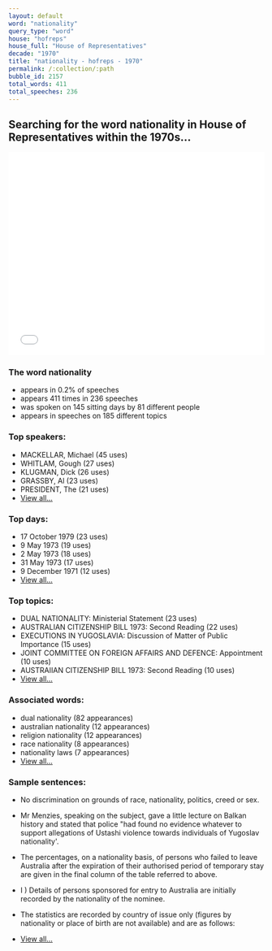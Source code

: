```yaml
---
layout: default
word: "nationality"
query_type: "word"
house: "hofreps"
house_full: "House of Representatives"
decade: "1970"
title: "nationality - hofreps - 1970"
permalink: /:collection/:path
bubble_id: 2157
total_words: 411
total_speeches: 236
---
```



## Searching for the word **nationality** in House of Representatives within the 1970s...

<iframe width="100%" height="400" frameborder="0" scrolling="no" src="//plot.ly/~wragge/2157.embed"></iframe>

### The word **nationality**

* appears in 0.2% of speeches
* appears 411 times in 236 speeches
* was spoken on 145 sitting days by 81 different people
* appears in speeches on 185 different topics

### Top speakers:

* MACKELLAR, Michael (45 uses)
* WHITLAM, Gough (27 uses)
* KLUGMAN, Dick (26 uses)
* GRASSBY, Al (23 uses)
* PRESIDENT, The (21 uses)
* [View all...](speakers/)


### Top days:

* 17 October 1979 (23 uses)
* 9 May 1973 (19 uses)
* 2 May 1973 (18 uses)
* 31 May 1973 (17 uses)
* 9 December 1971 (12 uses)
* [View all...](days/)


### Top topics:

* DUAL NATIONALITY: Ministerial Statement (23 uses)
* AUSTRALIAN CITIZENSHIP BILL 1973: Second Reading (22 uses)
* EXECUTIONS IN YUGOSLAVIA: Discussion of Matter of Public Importance (15 uses)
* JOINT COMMITTEE ON FOREIGN AFFAIRS AND DEFENCE: Appointment (10 uses)
* AUSTRAIIAN CITIZENSHIP BILL 1973: Second Reading (10 uses)
* [View all...](topics/)


### Associated words:

* dual nationality (82 appearances)
* australian nationality (12 appearances)
* religion nationality (12 appearances)
* race nationality (8 appearances)
* nationality laws (7 appearances)
* [View all...](collocations/)


### Sample sentences:

* No discrimination on grounds of race, <span class="highlight">nationality</span>, politics, creed or sex.

* Mr Menzies,  speaking on the subject, gave a little lecture on Balkan history and stated that police "had found no evidence whatever to support allegations of Ustashi violence towards individuals of Yugoslav <span class="highlight">nationality</span>'.

* The percentages, on a <span class="highlight">nationality</span> basis, of persons who failed to leave Australia after the expiration of their authorised period of temporary stay are given in the final column of the table referred to above.

* I ) Details of persons sponsored for entry to Australia are initially recorded by the <span class="highlight">nationality</span> of the nominee.

* The statistics are recorded by country of issue only (figures by <span class="highlight">nationality</span> or place of birth are not available) and are as follows:

* [View all...](contexts/)
